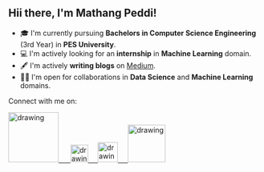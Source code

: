 ## Hii there, I'm Mathang Peddi!

- 🎓 I'm currently pursuing **Bachelors in Computer Science Engineering** (3rd Year) in **PES University**.
- 💻 I'm actively looking for an **internship** in **Machine Learning** domain.
- 🖋️ I'm actively **writing blogs** on [Medium](https://medium.com/@mathangpeddi).
- 🤝🏻 I'm open for collaborations in **Data Science** and **Machine Learning** domains.

Connect with me on:

<a href="https://www.linkedin.com/in/mathangpeddi/"><img src="https://res.cloudinary.com/importdata/image/upload/v1595012354/linkedin_t9qiwy.png" alt="drawing" width="100"/> &nbsp;&nbsp;&nbsp;&nbsp;
<a href="https://medium.com/@mathangpeddi"><img src="https://res.cloudinary.com/importdata/image/upload/v1595012354/medium_mono_hoz0z5.png" alt="drawing" width="35"/>&nbsp;&nbsp;&nbsp;&nbsp;
<a href="https://twitter.com/mathang_peddi"><img src="https://res.cloudinary.com/importdata/image/upload/v1595012924/Twitter_Logo_Blue_gbtagu.png" alt="drawing" width="40"/>&nbsp;&nbsp;&nbsp;&nbsp;
<a href="https://www.kaggle.com/mathangpeddi"><img src="https://res.cloudinary.com/importdata/image/upload/v1595012924/kaggle_ksaktb.png" alt="drawing" width="75"/>
